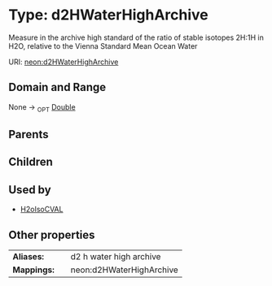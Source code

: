 
# Type: d2HWaterHighArchive


Measure in the archive high standard of the ratio of stable isotopes 2H:1H in H2O, relative to the Vienna Standard Mean Ocean Water

URI: [neon:d2HWaterHighArchive](https://data.neonscience.org/d2HWaterHighArchive)


## Domain and Range

None ->  <sub>OPT</sub> [Double](types/Double.md)

## Parents


## Children


## Used by

 * [H2oIsoCVAL](H2oIsoCVAL.md)

## Other properties

|  |  |  |
| --- | --- | --- |
| **Aliases:** | | d2 h water high archive |
| **Mappings:** | | neon:d2HWaterHighArchive |

